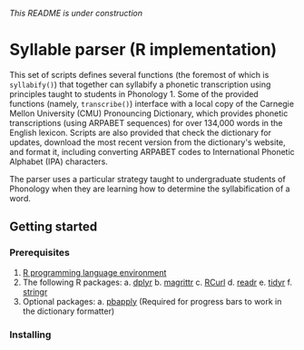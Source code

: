 *This README is under construction*

# Syllable parser (R implementation)

This set of scripts defines several functions (the foremost of which is `syllabify()`) that together can syllabify a phonetic transcription using principles taught to students in Phonology 1. Some of the provided functions (namely, `transcribe()`) interface with a local copy of the Carnegie Mellon University (CMU) Pronouncing Dictionary, which provides phonetic transcriptions (using ARPABET sequences) for over 134,000 words in the English lexicon. Scripts are also provided that check the dictionary for updates, download the most recent version from the dictionary's website, and format it, including converting ARPABET codes to International Phonetic Alphabet (IPA) characters.

The parser uses a particular strategy taught to undergraduate students of Phonology when they are learning how to determine the syllabification of a word.

## Getting started

### Prerequisites
1. [R programming language environment](https://www.r-project.org/about.html)
2. The following R packages:
    a. [dplyr](https://cran.r-project.org/web/packages/dplyr/index.html)
    b. [magrittr](https://cran.r-project.org/web/packages/magrittr/index.html)
    c. [RCurl](https://cran.r-project.org/web/packages/RCurl/index.html)
    d. [readr](https://cran.r-project.org/web/packages/readr/index.html)
    e. [tidyr](https://cran.r-project.org/web/packages/tidyr/index.html)
    f. [stringr](https://cran.r-project.org/web/packages/stringr/index.html)
3. Optional packages:
    a. [pbapply](https://cran.rstudio.com/web/packages/pbapply/index.html) (Required for progress bars to work in the dictionary formatter)

### Installing
